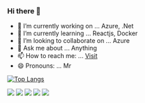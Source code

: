 ### Hi there 👋

- 🔭 I’m currently working on ... Azure, .Net
- 🌱 I’m currently learning ... Reactjs, Docker
- 👯 I’m looking to collaborate on ... Azure
- 💬 Ask me about ... Anything
- 📫 How to reach me: ...   [Visit](https://arpitfs.cf)
- 😄 Pronouns: ... Mr

 [![Top Langs](https://github-readme-stats.vercel.app/api/top-langs/?username=arpitfs&layout=compact)](https://github.com/arpitfs/)
  
![](https://vistr.dev/badge?repo=arpitfs)
[![](https://img.shields.io/badge/-@arpitfs-%23181717?style=flat-square&logo=github)](https://github.com/arpitfs)
[![](https://img.shields.io/badge/-Arpit%20Malik-blue?style=flat-square&logo=Linkedin&logoColor=white&link=https://www.linkedin.com/in/arpit-malik-3816a8135/)](https://www.linkedin.com/in/arpit-malik-3816a8135/)
[![](https://img.shields.io/website?color=0ab9e6&style=flat-square&up_message=arpitfs.cf&url=https%3A%2F%2Farpitfs.cf)](https://arpitfs.cf)
[![](https://img.shields.io/badge/@arpitfs-black?style=flat-square&logo=medium)](https://medium.com/@arpitfs)

<!--[![Github stats](https://github-readme-stats.vercel.app/api?username=arpitfs)](https://github.com/anuraghazra/github-readme-stats) -->
